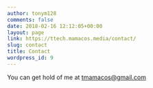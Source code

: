 ```yaml
---
author: tonym128
comments: false
date: 2018-02-16 12:12:05+00:00
layout: page
link: https://ttech.mamacos.media/contact/
slug: contact
title: Contact
wordpress_id: 9
---
```





You can get hold of me at tmamacos@gmail.com



